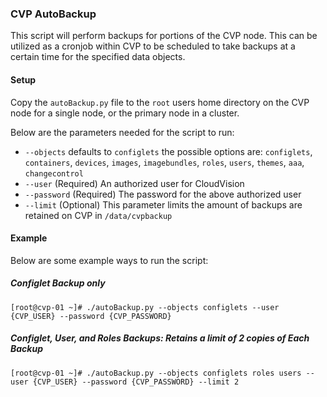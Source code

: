 ### CVP AutoBackup

This script will perform backups for portions of the CVP node.  This can be utilized as a cronjob within CVP to be scheduled to take backups at a certain time for the specified data objects.

#### Setup

Copy the `autoBackup.py` file to the `root` users home directory on the CVP node for a single node, or the primary node in a cluster.

Below are the parameters needed for the script to run: 
- `--objects` defaults to `configlets` the possible options are: `configlets`, `containers`, `devices`, `images`, `imagebundles`, `roles`, `users`, `themes`, `aaa`, `changecontrol`
- `--user` (Required) An authorized user for CloudVision
- `--password` (Required) The password for the above authorized user
- `--limit` (Optional) This parameter limits the amount of backups are retained on CVP in `/data/cvpbackup`

#### Example
Below are some example ways to run the script:
##### Configlet Backup only
```
[root@cvp-01 ~]# ./autoBackup.py --objects configlets --user {CVP_USER} --password {CVP_PASSWORD}
```
##### Configlet, User, and Roles Backups: Retains a limit of 2 copies of Each Backup
```
[root@cvp-01 ~]# ./autoBackup.py --objects configlets roles users --user {CVP_USER} --password {CVP_PASSWORD} --limit 2
```
